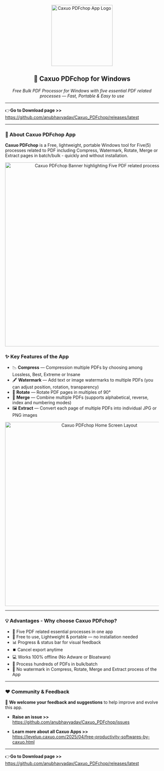 <p align="center">
  <img width="200" alt="Caxuo PDFchop App Logo" src="https://github.com/user-attachments/assets/9cd1ffac-b27e-4058-ba2e-883d757466b9" />
</p>

<h2 align="center">📄 Caxuo PDFchop for Windows</h2>

<p align="center">
  <em>Free Bulk PDF Processor for Windows with five essential PDF related processes — Fast, Portable & Easy to use</em>
</p>

---

👉**Go to Download page >>** https://github.com/anubhavyadav/Caxuo_PDFchop/releases/latest

---

### 📌 About Caxuo PDFchop App

**Caxuo PDFchop** is a Free, lightweight, portable Windows tool for Five(5) processes related to PDF including Compress, Watermark, Rotate, Merge or Extract pages in batch/bulk - quickly and without installation.

<p align="center">
  <img width="602" alt="Caxuo PDFchop Banner highlighting Five PDF related processes" src="https://github.com/user-attachments/assets/8c096c78-a4e1-4b52-949a-13c46affd50d" />
</p>

### ✨ Key Features of the App

- 📉 **Compress** — Compression multiple PDFs by choosing among Lossless, Best, Extreme or Insane
- 🖋️ **Watermark** — Add text or image watermarks to multiple PDFs (you can adjust position, rotation, transparency)  
- 🔄 **Rotate** — Rotate PDF pages in multiples of 90°
- 📑 **Merge** — Combine multiple PDFs (supports alphabetical, reverse, index and numbering modes)
- 🖼️ **Extract** — Convert each page of multiple PDFs into individual JPG or PNG images

<p align="center">
  <img width="602" alt="Caxuo PDFchop Home Screen Layout" src="https://github.com/user-attachments/assets/99b3a26a-bfd2-4ff2-a52c-d7bdcda74472" />
</p>

---

### 💡 Advantages - Why choose Caxuo PDFchop?

- 🧩 Five PDF related essential processes in one app
- 🚀 Free to use, Lightweight & portable — no installation needed  
- 📊 Progress & status bar for visual feedback  
- ⏹️ Cancel export anytime  
- 💻 Works 100% offline (No Adware or Bloatware)
- 🧩 Process hundreds of PDFs in bulk/batch
- 🚫 No watermark in Compress, Rotate, Merge and Extract process of the App 

---

### ❤️ Community & Feedback

📣 **We welcome your feedback and suggestions** to help improve and evolve this app.

- **Raise an issue >>** https://github.com/anubhavyadav/Caxuo_PDFchop/issues

- **Learn more about all Caxuo Apps >>** https://levelup.caxuo.com/2025/04/free-productivity-softwares-by-caxuo.html  

---

👉**Go to Download page >>** https://github.com/anubhavyadav/Caxuo_PDFchop/releases/latest

